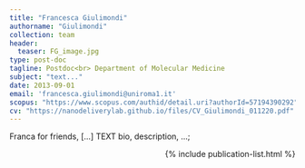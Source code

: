 ```yaml
---
title: "Francesca Giulimondi"
authorname: "Giulimondi"
collection: team
header: 
  teaser: FG_image.jpg
type: post-doc
tagline: Postdoc<br> Department of Molecular Medicine
subject: "text..."
date: 2013-09-01
email: 'francesca.giulimondi@uniroma1.it'
scopus: "https://www.scopus.com/authid/detail.uri?authorId=57194390292"
cv: "https://nanodeliverylab.github.io/files/CV_Giulimondi_011220.pdf"
---
```


<p align= "justify">

Franca for friends, [...] TEXT bio, description, ...; <br>

<div style="text-align: right"> 

{% include publication-list.html %}
